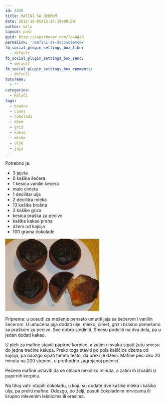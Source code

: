 ```yaml
---
id: 4426
title: MAFINI SA DžEMOM
date: 2012-10-05T15:14:19+00:00
author: mila
layout: post
guid: http://superkuvar.com/?p=4426
permalink: '/mafini-sa-d%c5%beemom/'
fb_social_plugin_settings_box_like:
  - default
fb_social_plugin_settings_box_send:
  - default
fb_social_plugin_settings_box_comments:
  - default
totvreme:
  - ""
categories:
  - Kolači
tags:
  - brašno
  - cimet
  - čokolada
  - džem
  - griz
  - kakao
  - mleko
  - ulje
  - jaja
---
```

Potrebno je:

  * 3 jajeta
  * 6 kašika šećera
  * 1 kesica vanilin šećera
  * malo cimeta
  * 1 decilitar ulja
  * 2 decilitra mleka
  * 13 kašika brašna
  * 3 kašike griza
  * kesica praška za pecivo
  * kašika kakao praha
  * džem od kajsija
  * 100 grama čokolade

<img class="alignnone size-medium wp-image-4427" title="Mafinisadzemom" src="/wp-content/uploads/2012/10/Mafinisadzemom-e1349082950666-300x230.jpg" alt="" width="300" height="230" /> 

Priprema: u posudi za mešenje penasto umutiti jaja sa šećerom i vanilin šećerom. U umućena jaja dodati ulje, mleko, cimet, griz i brašno pomešano sa praškom za pecivo. Sve dobro sjediniti. Smesu podeliti na dva dela, pa u jedan dodati kakao.

U pleh za mafine staviti papirne korpice, a zatim u svaku sipati žutu smesu do jedne trećine kalupa. Preko toga staviti po pola kašičice džema od kajsija, pa odozgo sipati tamno testo, da prekrije džem. Mafine peći oko 20 minuta na 200 stepeni, u prethodno zagrejanoj pećnici.

Pečene mafine ostaviti da se ohlade nekoliko minuta, a zatim ih izvaditi iz papirnih korpica.

Na tihoj vatri otopiti čokoladu, u koju su dodate dve kašike mleka i kašika ulja, pa preliti mafine. Odozgo, po želji, posuti čokoladnim mrvicama ili krupno mlevenim lešnicima ili orasima.